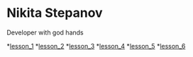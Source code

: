 # Nikita Stepanov
Developer with god hands

[//]: # (This may homework)

*[lesson_1](https://github.com/XaPbok/XaPbok.github.io/tree/master/lesson_1/src)
*[lesson_2](https://github.com/XaPbok/XaPbok.github.io/tree/master/lesson_2/src)
*[lesson_3](https://github.com/XaPbok/XaPbok.github.io/tree/master/lesson_3)
*[lesson_4](https://github.com/XaPbok/XaPbok.github.io/tree/master/lesson_4/src)
*[lesson_5](https://github.com/XaPbok/XaPbok.github.io/tree/master/lesson_5/src)
*[lesson_6](https://github.com/XaPbok/XaPbok.github.io/tree/master/lesson_6/src)
